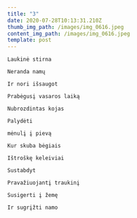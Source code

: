 ```yaml
---
title: "3"
date: 2020-07-28T10:13:31.210Z
thumb_img_path: /images/img_0616.jpeg
content_img_path: /images/img_0616.jpeg
template: post
---
```

`Laukinė stirna`

`Neranda namų`

`Ir nori išsaugot`

`Prabėgusį vasaros laiką`

`Nubrozdintas kojas`

`Palydėti`

`mėnulį į pievą`

`Kur skuba bėgiais`

`Ištroškę keleiviai`

`Sustabdyt`

`Pravažiuojantį traukinį`

`Susigerti į žemę`

`Ir sugrįžti namo`
